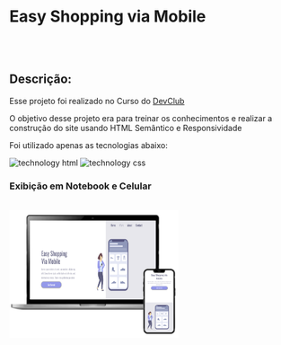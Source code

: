 <h1>Easy Shopping via Mobile</h1>
<br>
<br>
<h2>Descrição: </h2>
<p>Esse projeto foi realizado no Curso do <a href="https://rodolfomori.com.br/devclub/" target="_blank">DevClub</a></p>
<p>O objetivo desse projeto era para treinar os conhecimentos e realizar a construção do site usando HTML Semântico e Responsividade</p>
<p>Foi utilizado apenas as tecnologias abaixo:</p>
<div>
  <img src="https://github.com/RenanMinichillo/schedule/blob/main/DevClub/Front-End/ASSETS/badges/html.png?raw=true" alt="technology html" height="50" />
   <img src="https://github.com/RenanMinichillo/schedule/blob/main/DevClub/Front-End/ASSETS/badges/css.png?raw=true" alt="technology css" height="50" />
</div>
<h3>Exibição em Notebook e Celular</h2>
<br>
<img src="https://github.com/RenanMinichillo/easy-shopping/blob/main/img/easy-shopping.png?raw=true" width="60%"/>
